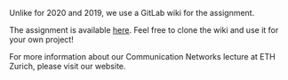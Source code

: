 Unlike for 2020 and 2019, we use a GitLab wiki for the assignment.

The assignment is available [here](https://gitlab.ethz.ch/nsg/public/comm-net-2022-routing-project/-/wikis/home). Feel free to clone the wiki and use it for your own project!

For more information about our Communication Networks lecture at ETH Zurich, please visit our website.

